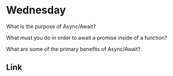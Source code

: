 # Wednesday
What is the purpose of Async/Await?
>

What must you do in order to await a promise inside of a function?
>

What are some of the primary benefits of Async/Await?
>


## Link